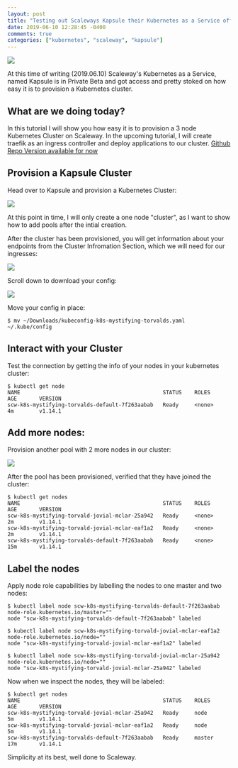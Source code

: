 ```yaml
---
layout: post
title: "Testing out Scaleways Kapsule their Kubernetes as a Service offering"
date: 2019-06-10 12:28:45 -0400
comments: true
categories: ["kubernetes", "scaleway", "kapsule"] 
---
```


![](https://user-images.githubusercontent.com/567298/59177864-a5b78d00-8b5d-11e9-931c-5b5dd4e81805.png)

At this time of writing (2019.06.10) Scaleway's Kubernetes as a Service, named Kapsule is in Private Beta and got access and pretty stoked on how easy it is to provision a Kubernetes cluster.

## What are we doing today?

In this tutorial I will show you how easy it is to provision a 3 node Kubernetes Cluster on Scaleway. In the upcoming tutorial, I will create traefik as an ingress controller and deploy applications to our cluster. [Github Repo Version available for now](https://github.com/ruanbekker/traefik-kubernetes-scaleway-demo)

## Provision a Kapsule Cluster

Head over to Kapsule and provision a Kubernetes Cluster:

![](https://user-images.githubusercontent.com/567298/59164353-e71f4c80-8b0b-11e9-8f5c-7c65db1af7b2.png)

At this point in time, I will only create a one node "cluster", as I want to show how to add pools after the intial creation.

After the cluster has been provisioned, you will get information about your endpoints from the Cluster Infromation Section, which we will need for our ingresses:

![](https://user-images.githubusercontent.com/567298/59180685-df8c9180-8b65-11e9-82aa-05ee3cd42c78.png)

Scroll down to download your config:

![](https://user-images.githubusercontent.com/567298/59164356-f56d6880-8b0b-11e9-8c00-34dff0ba61fb.png)

Move your config in place:

```
$ mv ~/Downloads/kubeconfig-k8s-mystifying-torvalds.yaml ~/.kube/config
```

## Interact with your Cluster

Test the connection by getting the info of your nodes in your kubernetes cluster:

```
$ kubectl get node
NAME                                             STATUS    ROLES     AGE       VERSION
scw-k8s-mystifying-torvalds-default-7f263aabab   Ready     <none>    4m        v1.14.1
```

## Add more nodes:

Provision another pool with 2 more nodes in our cluster:

![](https://user-images.githubusercontent.com/567298/59164387-4e3d0100-8b0c-11e9-8633-b3fc680ac4cd.png)

After the pool has been provisioned, verified that they have joined the cluster:

```
$ kubectl get nodes
NAME                                             STATUS    ROLES     AGE       VERSION
scw-k8s-mystifying-torvald-jovial-mclar-25a942   Ready     <none>    2m        v1.14.1
scw-k8s-mystifying-torvald-jovial-mclar-eaf1a2   Ready     <none>    2m        v1.14.1
scw-k8s-mystifying-torvalds-default-7f263aabab   Ready     <none>    15m       v1.14.1
```

## Label the nodes

Apply node role capabilities by labelling the nodes to one master and two nodes:

```
$ kubectl label node scw-k8s-mystifying-torvalds-default-7f263aabab node-role.kubernetes.io/master=""
node "scw-k8s-mystifying-torvalds-default-7f263aabab" labeled

$ kubectl label node scw-k8s-mystifying-torvald-jovial-mclar-eaf1a2 node-role.kubernetes.io/node=""
node "scw-k8s-mystifying-torvald-jovial-mclar-eaf1a2" labeled

$ kubectl label node scw-k8s-mystifying-torvald-jovial-mclar-25a942 node-role.kubernetes.io/node=""
node "scw-k8s-mystifying-torvald-jovial-mclar-25a942" labeled
```

Now when we inspect the nodes, they will be labeled:

```
$ kubectl get nodes
NAME                                             STATUS    ROLES     AGE       VERSION
scw-k8s-mystifying-torvald-jovial-mclar-25a942   Ready     node      5m        v1.14.1
scw-k8s-mystifying-torvald-jovial-mclar-eaf1a2   Ready     node      5m        v1.14.1
scw-k8s-mystifying-torvalds-default-7f263aabab   Ready     master    17m       v1.14.1
```

Simplicity at its best, well done to Scaleway.
